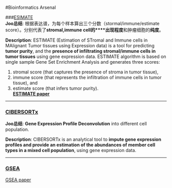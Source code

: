 #Bioinformatics Arsenal

###[ESIMATE](https://bioinformatics.mdanderson.org/estimate/)  
**Joo总结**: 根据表达谱，为每个样本算出三个分数（stormal/immune/estimate score）。分别代表了**stromal,immune cell的****出现程度**和肿瘤细胞的**纯度**。   

**Description**: ESTIMATE (Estimation of STromal and Immune cells in MAlignant Tumor tissues using Expression data) is a tool for predicting **tumor purity**, and the **presence of infiltrating stromal/immune cells in tumor tissues** using gene expression data. ESTIMATE algorithm is based on single sample Gene Set Enrichment Analysis and generates three scores:

1) stromal score (that captures the presence of stroma in tumor tissue),  
2) immune score (that represents the infiltration of immune cells in tumor tissue), and  
3) estimate score (that infers tumor purity).    
[**ESTIMATE paper**](https://www.nature.com/articles/ncomms3612)

***


### [CIBERSORTx](https://www.nature.com/articles/s41587-019-0114-2)
**Joo总结**: **Gene Expression Profile Deconvolution** into different cell population.  
  
**Description**: CIBERSORTx is an analytical tool to **impute gene expression profiles and provide an estimation of the abundances of member cell types in a mixed cell population**, using gene expression data.

***
### [GSEA](https://www.gsea-msigdb.org/gsea/doc/GSEAUserGuideTEXT.htm#_GSEAPreranked_Page)
[GSEA paper](https://www.pnas.org/content/pnas/102/43/15545.full.pdf)